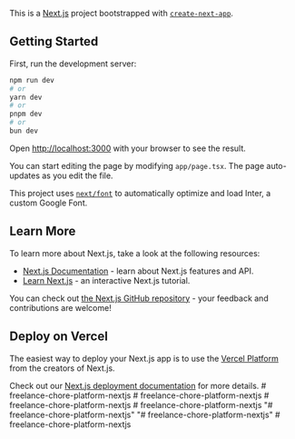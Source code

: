 This is a [Next.js](https://nextjs.org/) project bootstrapped with [`create-next-app`](https://github.com/vercel/next.js/tree/canary/packages/create-next-app).

## Getting Started

First, run the development server:

```bash
npm run dev
# or
yarn dev
# or
pnpm dev
# or
bun dev
```

Open [http://localhost:3000](http://localhost:3000) with your browser to see the result.

You can start editing the page by modifying `app/page.tsx`. The page auto-updates as you edit the file.

This project uses [`next/font`](https://nextjs.org/docs/basic-features/font-optimization) to automatically optimize and load Inter, a custom Google Font.

## Learn More

To learn more about Next.js, take a look at the following resources:

- [Next.js Documentation](https://nextjs.org/docs) - learn about Next.js features and API.
- [Learn Next.js](https://nextjs.org/learn) - an interactive Next.js tutorial.

You can check out [the Next.js GitHub repository](https://github.com/vercel/next.js/) - your feedback and contributions are welcome!

## Deploy on Vercel

The easiest way to deploy your Next.js app is to use the [Vercel Platform](https://vercel.com/new?utm_medium=default-template&filter=next.js&utm_source=create-next-app&utm_campaign=create-next-app-readme) from the creators of Next.js.

Check out our [Next.js deployment documentation](https://nextjs.org/docs/deployment) for more details.
#   f r e e l a n c e - c h o r e - p l a t f o r m - n e x t j s  
 #   f r e e l a n c e - c h o r e - p l a t f o r m - n e x t j s  
 #   f r e e l a n c e - c h o r e - p l a t f o r m - n e x t j s  
 #   f r e e l a n c e - c h o r e - p l a t f o r m - n e x t j s  
 "# freelance-chore-platform-nextjs" 
"# freelance-chore-platform-nextjs" 
#   f r e e l a n c e - c h o r e - p l a t f o r m - n e x t j s  
 